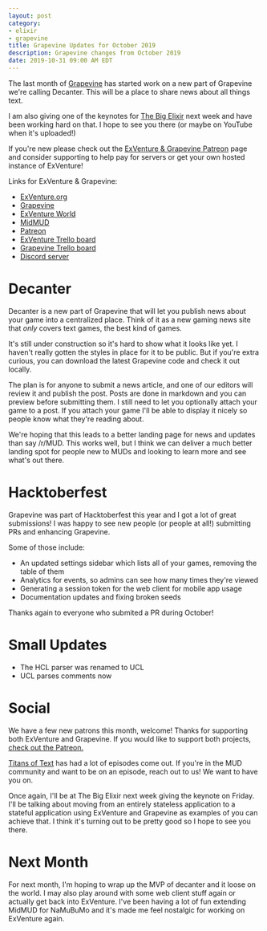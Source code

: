 ```yaml
---
layout: post
category:
- elixir
- grapevine
title: Grapevine Updates for October 2019
description: Grapevine changes from October 2019
date: 2019-10-31 09:00 AM EDT
---
```


The last month of [Grapevine][grapevine] has started work on a new part of Grapevine we're calling Decanter. This will be a place to share news about all things text.

I am also giving one of the keynotes for [The Big Elixir](https://thebigelixir.com/) next week and have been working hard on that. I hope to see you there (or maybe on YouTube when it's uploaded!)

If you're new please check out the [ExVenture & Grapevine Patreon][patreon] page and consider supporting to help pay for servers or get your own hosted instance of ExVenture!

Links for ExVenture & Grapevine:

- [ExVenture.org][exventure]
- [Grapevine][grapevine]
- [ExVenture World][exventure-world]
- [MidMUD][midmud]
- [Patreon][patreon]
- [ExVenture Trello board][exventure-trello]
- [Grapevine Trello board][grapevine-trello]
- [Discord server][discord]

# Decanter

Decanter is a new part of Grapevine that will let you publish news about your game into a centralized place. Think of it as a new gaming news site that _only_ covers text games, the best kind of games.

It's still under construction so it's hard to show what it looks like yet. I haven't really gotten the styles in place for it to be public. But if you're extra curious, you can download the latest Grapevine code and check it out locally.

The plan is for anyone to submit a news article, and one of our editors will review it and publish the post. Posts are done in markdown and you can preview before submitting them. I still need to let you optionally attach your game to a post. If you attach your game I'll be able to display it nicely so people know what they're reading about.

We're hoping that this leads to a better landing page for news and updates than say /r/MUD. This works well, but I think we can deliver a much better landing spot for people new to MUDs and looking to learn more and see what's out there.

# Hacktoberfest

Grapevine was part of Hacktoberfest this year and I got a lot of great submissions! I was happy to see new people (or people at all!) submitting PRs and enhancing Grapevine.

Some of those include:
- An updated settings sidebar which lists all of your games, removing the table of them
- Analytics for events, so admins can see how many times they're viewed
- Generating a session token for the web client for mobile app usage
- Documentation updates and fixing broken seeds

Thanks again to everyone who submited a PR during October!

# Small Updates

- The HCL parser was renamed to UCL
- UCL parses comments now

# Social

We have a few new patrons this month, welcome! Thanks for supporting both ExVenture and Grapevine. If you would like to support both projects, [check out the Patreon.][patreon]

[Titans of Text](https://www.titansoftext.com/) has had a lot of episodes come out. If you're in the MUD community and want to be on an episode, reach out to us! We want to have you on.

Once again, I'll be at The Big Elixir next week giving the keynote on Friday. I'll be talking about moving from an entirely stateless application to a stateful application using ExVenture and Grapevine as examples of you can achieve that. I think it's turning out to be pretty good so I hope to see you there.

# Next Month

For next month, I'm hoping to wrap up the MVP of decanter and it loose on the world. I may also play around with some web client stuff again or actually get back into ExVenture. I've been having a lot of fun extending MidMUD for NaMuBuMo and it's made me feel nostalgic for working on ExVenture again.

[exventure]: https://exventure.org
[exventure-world]: https://exventure.world
[exventure-github]: https://github.com/oestrich/ex_venture
[grapevine]: https://grapevine.haus
[midmud]: https://midmud.com
[patreon]: https://www.patreon.com/exventure
[exventure-trello]: https://trello.com/b/PFGmFWmu/exventure
[grapevine-trello]: https://trello.com/b/bWZ00VpS/grapevine
[discord]: https://discord.gg/GPEa6dB
[mud-coders]: https://mudcoders.com/
